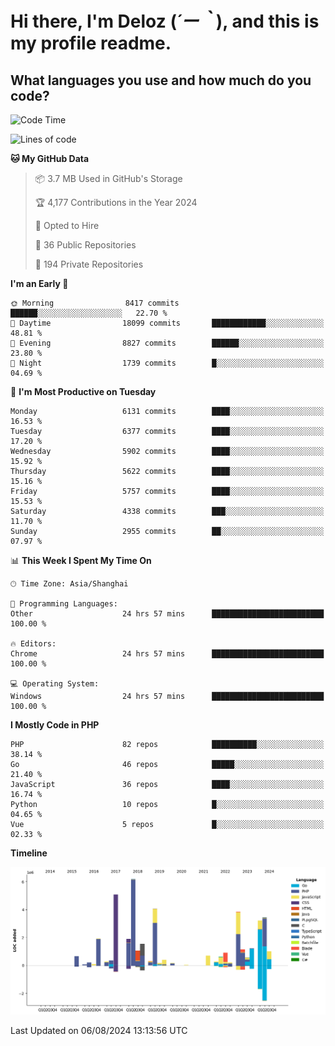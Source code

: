 # **Hi there, I'm Deloz (*´ー｀*), and this is my profile readme.**

## **What languages you use and how much do you code?**

<!--START_SECTION:waka-->
![Code Time](http://img.shields.io/badge/Code%20Time-4%2C524%20hrs%201%20min-blue)

![Lines of code](https://img.shields.io/badge/From%20Hello%20World%20I%27ve%20Written-41.6%20million%20lines%20of%20code-blue)

**🐱 My GitHub Data** 

> 📦 3.7 MB Used in GitHub's Storage 
 > 
> 🏆 4,177 Contributions in the Year 2024
 > 
> 💼 Opted to Hire
 > 
> 📜 36 Public Repositories 
 > 
> 🔑 194 Private Repositories 
 > 
**I'm an Early 🐤** 

```text
🌞 Morning                8417 commits        ██████░░░░░░░░░░░░░░░░░░░   22.70 % 
🌆 Daytime                18099 commits       ████████████░░░░░░░░░░░░░   48.81 % 
🌃 Evening                8827 commits        ██████░░░░░░░░░░░░░░░░░░░   23.80 % 
🌙 Night                  1739 commits        █░░░░░░░░░░░░░░░░░░░░░░░░   04.69 % 
```
📅 **I'm Most Productive on Tuesday** 

```text
Monday                   6131 commits        ████░░░░░░░░░░░░░░░░░░░░░   16.53 % 
Tuesday                  6377 commits        ████░░░░░░░░░░░░░░░░░░░░░   17.20 % 
Wednesday                5902 commits        ████░░░░░░░░░░░░░░░░░░░░░   15.92 % 
Thursday                 5622 commits        ████░░░░░░░░░░░░░░░░░░░░░   15.16 % 
Friday                   5757 commits        ████░░░░░░░░░░░░░░░░░░░░░   15.53 % 
Saturday                 4338 commits        ███░░░░░░░░░░░░░░░░░░░░░░   11.70 % 
Sunday                   2955 commits        ██░░░░░░░░░░░░░░░░░░░░░░░   07.97 % 
```


📊 **This Week I Spent My Time On** 

```text
🕑︎ Time Zone: Asia/Shanghai

💬 Programming Languages: 
Other                    24 hrs 57 mins      █████████████████████████   100.00 % 

🔥 Editors: 
Chrome                   24 hrs 57 mins      █████████████████████████   100.00 % 

💻 Operating System: 
Windows                  24 hrs 57 mins      █████████████████████████   100.00 % 
```

**I Mostly Code in PHP** 

```text
PHP                      82 repos            ██████████░░░░░░░░░░░░░░░   38.14 % 
Go                       46 repos            █████░░░░░░░░░░░░░░░░░░░░   21.40 % 
JavaScript               36 repos            ████░░░░░░░░░░░░░░░░░░░░░   16.74 % 
Python                   10 repos            █░░░░░░░░░░░░░░░░░░░░░░░░   04.65 % 
Vue                      5 repos             █░░░░░░░░░░░░░░░░░░░░░░░░   02.33 % 
```



**Timeline**

![Lines of Code chart](https://raw.githubusercontent.com/deloz/deloz/main/assets/bar_graph.png)


 Last Updated on 06/08/2024 13:13:56 UTC
<!--END_SECTION:waka-->
